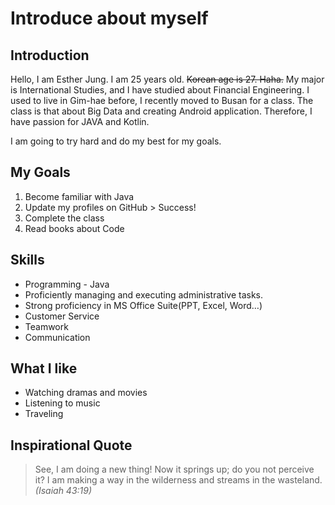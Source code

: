 Introduce about myself
=======================

Introduction
------------
Hello, I am Esther Jung.
I am 25 years old. ~~Korean age is 27. Haha.~~
My major is International Studies, and I have studied about Financial Engineering.
I used to live in Gim-hae before, I recently moved to Busan for a class.
The class is that about Big Data and creating Android application.
Therefore, I have passion for JAVA and Kotlin.

I am going to try hard and do my best for my goals.

My Goals
--------
1. Become familiar with Java
2. Update my profiles on GitHub > Success!
3. Complete the class
4. Read books about Code

Skills
------
- Programming - Java
- Proficiently managing and executing administrative tasks.
- Strong proficiency in MS Office Suite(PPT, Excel, Word…)
- Customer Service
- Teamwork
- Communication

What I like
-----------
- Watching dramas and movies
- Listening to music
- Traveling

Inspirational Quote
-------------------
> See, I am doing a new thing! Now it springs up; do you not perceive it? I am making a way in the wilderness and streams in the wasteland. <!-- -->
> _(Isaiah 43:19)_






